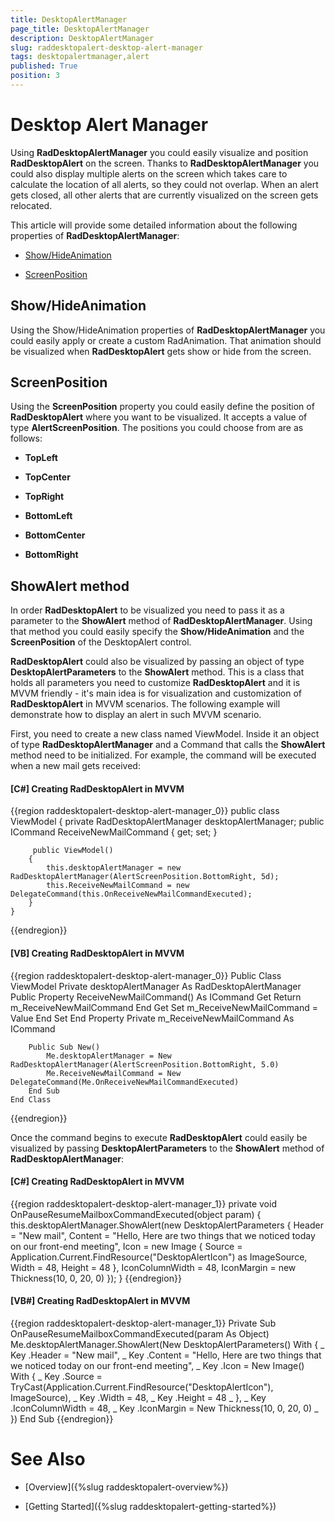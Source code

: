 ```yaml
---
title: DesktopAlertManager
page_title: DesktopAlertManager
description: DesktopAlertManager
slug: raddesktopalert-desktop-alert-manager
tags: desktopalertmanager,alert
published: True
position: 3
---
```


# Desktop Alert Manager

Using __RadDesktopAlertManager__ you could easily visualize and position __RadDesktopAlert__ on the screen. Thanks to __RadDesktopAlertManager__ you could also display multiple alerts on the screen which takes care to calculate the location of all alerts, so they could not overlap. When an alert gets closed, all other alerts that are currently visualized on the screen gets relocated.

This article will provide some detailed information about the following properties of __RadDesktopAlertManager__: 

* [Show/HideAnimation](#header)

* [ScreenPosition](#screenposition)

## Show/HideAnimation

Using the Show/HideAnimation properties of __RadDesktopAlertManager__ you could easily apply or create a custom RadAnimation. That animation should be visualized when __RadDesktopAlert__ gets show or hide from the screen.

## ScreenPosition

Using the __ScreenPosition__ property you could easily define the position of __RadDesktopAlert__ where you want to be visualized. It accepts a value of type __AlertScreenPosition__. The positions you could choose from are as follows:

* __TopLeft__

* __TopCenter__

* __TopRight__

* __BottomLeft__

* __BottomCenter__

* __BottomRight__

## ShowAlert method

In order __RadDesktopAlert__ to be visualized you need to pass it as a parameter to the __ShowAlert__ method of __RadDesktopAlertManager__. Using that method you could easily specify the __Show/HideAnimation__ and the __ScreenPosition__ of the DesktopAlert control. 

__RadDesktopAlert__ could also be visualized by passing an object of type __DesktopAlertParameters__ to the __ShowAlert__ method. This is a class that holds all parameters you need to customize __RadDesktopAlert__ and it is MVVM friendly - it's main idea is for visualization and customization of __RadDesktopAlert__ in MVVM scenarios. The following example will demonstrate how to display an alert in such MVVM scenario.

First, you need to create a new class named ViewModel. Inside it an object of type __RadDesktopAlertManager__ and a Command that calls the __ShowAlert__ method need to be initialized. For example, the command will be executed when a new mail gets received:

#### __[C#]  Creating RadDesktopAlert in MVVM__

{{region raddesktopalert-desktop-alert-manager_0}}
	public class ViewModel
    {
		private RadDesktopAlertManager desktopAlertManager;
		public ICommand ReceiveNewMailCommand { get; set; }
		
		 public ViewModel()
        {
            this.desktopAlertManager = new RadDesktopAlertManager(AlertScreenPosition.BottomRight, 5d);
			this.ReceiveNewMailCommand = new DelegateCommand(this.OnReceiveNewMailCommandExecuted);
        }
	}
{{endregion}}

#### __[VB]  Creating RadDesktopAlert in MVVM__

{{region raddesktopalert-desktop-alert-manager_0}}
	Public Class ViewModel
		Private desktopAlertManager As RadDesktopAlertManager
		Public Property ReceiveNewMailCommand() As ICommand
			Get
				Return m_ReceiveNewMailCommand
			End Get
			Set
				m_ReceiveNewMailCommand = Value
			End Set
		End Property
		Private m_ReceiveNewMailCommand As ICommand

		Public Sub New()
			Me.desktopAlertManager = New RadDesktopAlertManager(AlertScreenPosition.BottomRight, 5.0)
			Me.ReceiveNewMailCommand = New DelegateCommand(Me.OnReceiveNewMailCommandExecuted)
		End Sub
	End Class
{{endregion}}

Once the command begins to execute __RadDesktopAlert__ could easily be visualized by passing __DesktopAlertParameters__ to the __ShowAlert__ method of __RadDesktopAlertManager__:

#### __[C#]  Creating RadDesktopAlert in MVVM__

{{region raddesktopalert-desktop-alert-manager_1}}
	private void OnPauseResumeMailboxCommandExecuted(object param)
    {
		this.desktopAlertManager.ShowAlert(new DesktopAlertParameters
		{
			Header = "New mail",
			Content = "Hello, Here are two things that we noticed today on our front-end meeting",
			Icon = new Image { Source = Application.Current.FindResource("DesktopAlertIcon") as ImageSource, Width = 48, Height = 48 },
			IconColumnWidth = 48,
			IconMargin = new Thickness(10, 0, 20, 0)
		});
	}
{{endregion}}

#### __[VB#]  Creating RadDesktopAlert in MVVM__

{{region raddesktopalert-desktop-alert-manager_1}}
	Private Sub OnPauseResumeMailboxCommandExecuted(param As Object)
		Me.desktopAlertManager.ShowAlert(New DesktopAlertParameters() With { _
			Key .Header = "New mail", _
			Key .Content = "Hello, Here are two things that we noticed today on our front-end meeting", _
			Key .Icon = New Image() With { _
				Key .Source = TryCast(Application.Current.FindResource("DesktopAlertIcon"), ImageSource), _
				Key .Width = 48, _
				Key .Height = 48 _
			}, _
			Key .IconColumnWidth = 48, _
			Key .IconMargin = New Thickness(10, 0, 20, 0) _
		})
	End Sub
{{endregion}}

# See Also

 * [Overview]({%slug raddesktopalert-overview%})

 * [Getting Started]({%slug raddesktopalert-getting-started%})